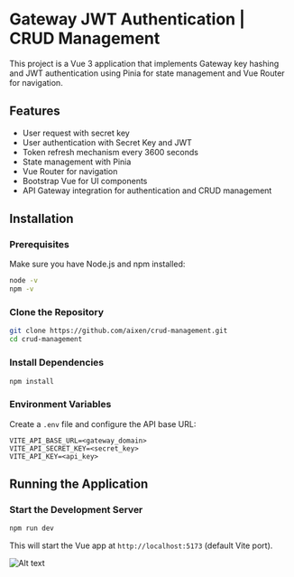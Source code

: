 # Gateway JWT Authentication | CRUD Management

This project is a Vue 3 application that implements Gateway key hashing and JWT authentication using Pinia for state management and Vue Router for navigation.

## Features
- User request with secret key
- User authentication with Secret Key and JWT
- Token refresh mechanism every 3600 seconds
- State management with Pinia
- Vue Router for navigation
- Bootstrap Vue for UI components
- API Gateway integration for authentication and CRUD management

## Installation

### Prerequisites
Make sure you have Node.js and npm installed:
```sh
node -v
npm -v
```

### Clone the Repository
```sh
git clone https://github.com/aixen/crud-management.git
cd crud-management
```

### Install Dependencies
```sh
npm install
```

### Environment Variables
Create a `.env` file and configure the API base URL:
```
VITE_API_BASE_URL=<gateway_domain>
VITE_API_SECRET_KEY=<secret_key>
VITE_API_KEY=<api_key>
```

## Running the Application

### Start the Development Server
```sh
npm run dev
```
This will start the Vue app at `http://localhost:5173` (default Vite port).

<!-- ## Authentication Flow
1. **Login**: The user enters credentials and receives a JWT token.
2. **State Management**: The token and user data are stored in Pinia.
3. **API Requests**: Authenticated requests include the JWT token in the headers.
4. **Token Refresh**: The app requests a new token every 3600 seconds.
5. **Logout**: The user logs out, clearing the token and state. -->

![Alt text](/public/screenshot/login.jpg?raw=true "Login Page")
